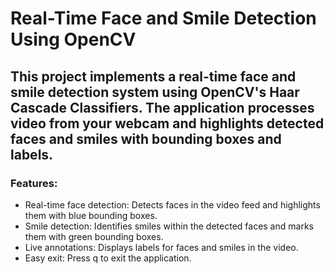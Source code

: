 # Real-Time Face and Smile Detection Using OpenCV
## This project implements a real-time face and smile detection system using OpenCV's Haar Cascade Classifiers. The application processes video from your webcam and highlights detected faces and smiles with bounding boxes and labels.

### Features:
* Real-time face detection: Detects faces in the video feed and highlights them with blue bounding boxes.
* Smile detection: Identifies smiles within the detected faces and marks them with green bounding boxes.
* Live annotations: Displays labels for faces and smiles in the video.
* Easy exit: Press q to exit the application.
